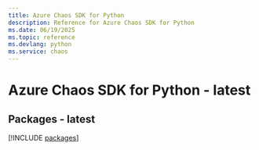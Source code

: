 ```yaml
---
title: Azure Chaos SDK for Python
description: Reference for Azure Chaos SDK for Python
ms.date: 06/19/2025
ms.topic: reference
ms.devlang: python
ms.service: chaos
---
```

# Azure Chaos SDK for Python - latest
## Packages - latest
[!INCLUDE [packages](chaos-index.md)]